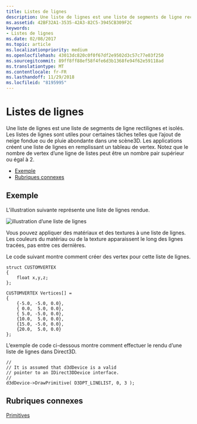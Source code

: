 ```yaml
---
title: Listes de lignes
description: Une liste de lignes est une liste de segments de ligne rectilignes et isolés. Les listes de lignes sont utiles pour certaines tâches telles que l’ajout de neige fondue ou de pluie abondante dans une scène3D. Les applications créent une liste de lignes en remplissant un tableau de vertex.
ms.assetid: 42BF32A1-3535-42A3-82C5-3945CB309F2C
keywords:
- Listes de lignes
ms.date: 02/08/2017
ms.topic: article
ms.localizationpriority: medium
ms.openlocfilehash: 43013dc820c0f0f67df2e9502d3c57c77e03f250
ms.sourcegitcommit: 89ff8ff88ef58f4fe6d3b1368fe94f62e59118ad
ms.translationtype: MT
ms.contentlocale: fr-FR
ms.lasthandoff: 11/29/2018
ms.locfileid: "8195995"
---
```

# <a name="line-lists"></a>Listes de lignes


Une liste de lignes est une liste de segments de ligne rectilignes et isolés. Les listes de lignes sont utiles pour certaines tâches telles que l’ajout de neige fondue ou de pluie abondante dans une scène3D. Les applications créent une liste de lignes en remplissant un tableau de vertex. Notez que le nombre de vertex d’une ligne de listes peut être un nombre pair supérieur ou égal à 2.

-   [Exemple](#example)
-   [Rubriques connexes](#related-topics)

## <a name="span-idexamplespanspan-idexamplespanspan-idexamplespanexample"></a><span id="Example"></span><span id="example"></span><span id="EXAMPLE"></span>Exemple


L’illustration suivante représente une liste de lignes rendue.

![illustration d’une liste de lignes](images/linelst.png)

Vous pouvez appliquer des matériaux et des textures à une liste de lignes. Les couleurs du matériau ou de la texture apparaissent le long des lignes tracées, pas entre ces dernières.

Le code suivant montre comment créer des vertex pour cette liste de lignes.

```
struct CUSTOMVERTEX
{
    float x,y,z;
};

CUSTOMVERTEX Vertices[] = 
{
    {-5.0, -5.0, 0.0},
    { 0.0,  5.0, 0.0},
    { 5.0, -5.0, 0.0},
    {10.0,  5.0, 0.0},
    {15.0, -5.0, 0.0},
    {20.0,  5.0, 0.0}
};
```

L’exemple de code ci-dessous montre comment effectuer le rendu d’une liste de lignes dans Direct3D.

```
//
// It is assumed that d3dDevice is a valid
// pointer to an IDirect3DDevice interface.
//
d3dDevice->DrawPrimitive( D3DPT_LINELIST, 0, 3 );
```

## <a name="span-idrelated-topicsspanrelated-topics"></a><span id="related-topics"></span>Rubriques connexes


[Primitives](primitives.md)

 

 




